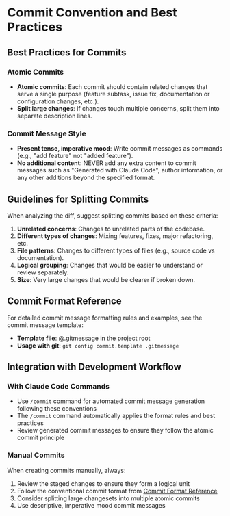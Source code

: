 # Commit Convention and Best Practices

## Best Practices for Commits

### Atomic Commits
- **Atomic commits**: Each commit should contain related changes that serve a single purpose (feature subtask, issue fix, documentation or configuration changes, etc.).
- **Split large changes**: If changes touch multiple concerns, split them into separate description lines.

### Commit Message Style
- **Present tense, imperative mood**: Write commit messages as commands (e.g., "add feature" not "added feature").
- **No additional content**: NEVER add any extra content to commit messages such as "Generated with Claude Code", author information, or any other additions beyond the specified format.

## Guidelines for Splitting Commits

When analyzing the diff, suggest splitting commits based on these criteria:

1. **Unrelated concerns**: Changes to unrelated parts of the codebase.
2. **Different types of changes**: Mixing features, fixes, major refactoring, etc.
3. **File patterns**: Changes to different types of files (e.g., source code vs documentation).
4. **Logical grouping**: Changes that would be easier to understand or review separately.
5. **Size**: Very large changes that would be clearer if broken down.

## Commit Format Reference

For detailed commit message formatting rules and examples, see the commit message template:
- **Template file**: @.gitmessage in the project root
- **Usage with git**: `git config commit.template .gitmessage`

## Integration with Development Workflow

### With Claude Code Commands
- Use `/commit` command for automated commit message generation following these conventions
- The `/commit` command automatically applies the format rules and best practices
- Review generated commit messages to ensure they follow the atomic commit principle

### Manual Commits
When creating commits manually, always:
1. Review the staged changes to ensure they form a logical unit
2. Follow the conventional commit format from [Commit Format Reference](#commit-format-reference)
3. Consider splitting large changesets into multiple atomic commits
4. Use descriptive, imperative mood commit messages